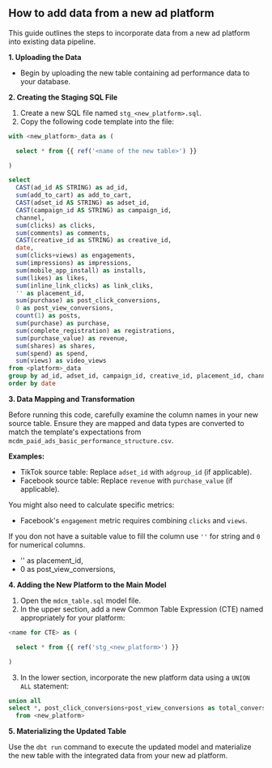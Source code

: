 ## How to add data from a new ad platform

This guide outlines the steps to incorporate data from a new ad platform into existing data pipeline.

**1. Uploading the Data**

* Begin by uploading the new table containing ad performance data to your database.

**2. Creating the Staging SQL File**

1. Create a new SQL file named `stg_<new_platform>.sql`.
2. Copy the following code template into the file:

```sql
with <new_platform>_data as (

  select * from {{ ref('<name of the new table>') }}

)

select 
  CAST(ad_id AS STRING) as ad_id,
  sum(add_to_cart) as add_to_cart,
  CAST(adset_id AS STRING) as adset_id,
  CAST(campaign_id AS STRING) as campaign_id,
  channel,
  sum(clicks) as clicks,
  sum(comments) as comments,
  CAST(creative_id as STRING) as creative_id, 
  date,
  sum(clicks+views) as engagements,
  sum(impressions) as impressions,
  sum(mobile_app_install) as installs,
  sum(likes) as likes,
  sum(inline_link_clicks) as link_cliks,
  '' as placement_id,
  sum(purchase) as post_click_conversions,
  0 as post_view_conversions,
  count(1) as posts,
  sum(purchase) as purchase,
  sum(complete_registration) as registrations,
  sum(purchase_value) as revenue,
  sum(shares) as shares,
  sum(spend) as spend,
  sum(views) as video_views
from <platform>_data
group by ad_id, adset_id, campaign_id, creative_id, placement_id, channel, date
order by date
```

**3. Data Mapping and Transformation**

Before running this code, carefully examine the column names in your new source table. Ensure they are mapped and data types are converted to match the template's expectations from `mcdm_paid_ads_basic_performance_structure.csv`.

**Examples:**

* TikTok source table: Replace `adset_id` with `adgroup_id` (if applicable).
* Facebook source table: Replace `revenue` with `purchase_value` (if applicable).

You might also need to calculate specific metrics:

* Facebook's `engagement` metric requires combining `clicks` and `views`.

If you don not have a suitable value to fill the column use `''` for string and `0` for numerical columns.

*  '' as placement_id,
*  0 as post_view_conversions,

**4. Adding the New Platform to the Main Model**

1. Open the `mdcm_table.sql` model file.
2. In the upper section, add a new Common Table Expression (CTE) named appropriately for your platform:

```sql
<name for CTE> as (

  select * from {{ ref('stg_<new_platform>') }}

)
```

3. In the lower section, incorporate the new platform data using a `UNION ALL` statement:

```sql
union all
select *, post_click_conversions+post_view_conversions as total_conversions
  from <new_platform>
```

**5. Materializing the Updated Table**

Use the `dbt run` command to execute the updated model and materialize the new table with the integrated data from your new ad platform.
